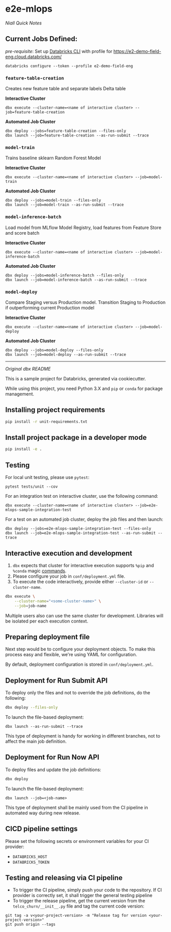 # e2e-mlops

*Niall Quick Notes*

## Current Jobs Defined:

*pre-requisite*: Set up [Databricks CLI](https://docs.databricks.com/dev-tools/cli/index.html#connection-profiles) with profile for https://e2-demo-field-eng.cloud.databricks.com/

``` 
databricks configure --token --profile e2-demo-field-eng
```

### `feature-table-creation`

Creates new feature table and separate labels Delta table

**Interactive Cluster**
```
dbx execute --cluster-name=<name of interactive cluster> --job=feature-table-creation
```
**Automated Job Cluster**
```
dbx deploy --jobs=feature-table-creation --files-only
dbx launch --job=feature-table-creation --as-run-submit --trace
```

### `model-train`

Trains baseline sklearn Random Forest Model

**Interactive Cluster**
```
dbx execute --cluster-name=<name of interactive cluster> --job=model-train
```
**Automated Job Cluster**
```
dbx deploy --jobs=model-train --files-only
dbx launch --job=model-train --as-run-submit --trace
```

### `model-inference-batch`

Load model from MLflow Model Registry, load features from Feature Store and score batch

**Interactive Cluster**
```
dbx execute --cluster-name=<name of interactive cluster> --job=model-inference-batch
```
**Automated Job Cluster**
```
dbx deploy --jobs=model-inference-batch --files-only
dbx launch --job=model-inference-batch --as-run-submit --trace
```

### `model-deploy`

Compare Staging versus Production model. Transition Staging to Production if outperforming current Production model

**Interactive Cluster**
```
dbx execute --cluster-name=<name of interactive cluster> --job=model-deploy
```
**Automated Job Cluster**
```
dbx deploy --jobs=model-deploy --files-only
dbx launch --job=model-deploy --as-run-submit --trace
```

---

*Original dbx README*

This is a sample project for Databricks, generated via cookiecutter.

While using this project, you need Python 3.X and `pip` or `conda` for package management.

## Installing project requirements

```bash
pip install -r unit-requirements.txt
```

## Install project package in a developer mode

```bash
pip install -e .
```

## Testing

For local unit testing, please use `pytest`:
```
pytest tests/unit --cov
```

For an integration test on interactive cluster, use the following command:
```
dbx execute --cluster-name=<name of interactive cluster> --job=e2e-mlops-sample-integration-test
```

For a test on an automated job cluster, deploy the job files and then launch:
```
dbx deploy --jobs=e2e-mlops-sample-integration-test --files-only
dbx launch --job=e2e-mlops-sample-integration-test --as-run-submit --trace
```

## Interactive execution and development

1. `dbx` expects that cluster for interactive execution supports `%pip` and `%conda` magic [commands](https://docs.databricks.com/libraries/notebooks-python-libraries.html).
2. Please configure your job in `conf/deployment.yml` file.
2. To execute the code interactively, provide either `--cluster-id` or `--cluster-name`.
```bash
dbx execute \
    --cluster-name="<some-cluster-name>" \
    --job=job-name
```

Multiple users also can use the same cluster for development. Libraries will be isolated per each execution context.

## Preparing deployment file

Next step would be to configure your deployment objects. To make this process easy and flexible, we're using YAML for configuration.

By default, deployment configuration is stored in `conf/deployment.yml`.

## Deployment for Run Submit API

To deploy only the files and not to override the job definitions, do the following:

```bash
dbx deploy --files-only
```

To launch the file-based deployment:
```
dbx launch --as-run-submit --trace
```

This type of deployment is handy for working in different branches, not to affect the main job definition.

## Deployment for Run Now API

To deploy files and update the job definitions:

```bash
dbx deploy
```

To launch the file-based deployment:
```
dbx launch --job=<job-name>
```

This type of deployment shall be mainly used from the CI pipeline in automated way during new release.


## CICD pipeline settings

Please set the following secrets or environment variables for your CI provider:
- `DATABRICKS_HOST`
- `DATABRICKS_TOKEN`

## Testing and releasing via CI pipeline

- To trigger the CI pipeline, simply push your code to the repository. If CI provider is correctly set, it shall trigger the general testing pipeline
- To trigger the release pipeline, get the current version from the `telco_churn/__init__.py` file and tag the current code version:
```
git tag -a v<your-project-version> -m "Release tag for version <your-project-version>"
git push origin --tags
```
